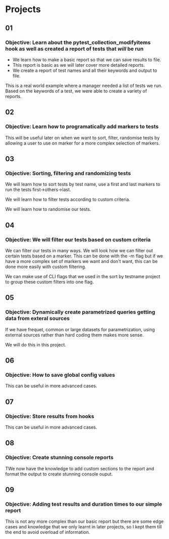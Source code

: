# Projects

## 01

### Objective: Learn about the pytest_collection_modifyitems hook as well as created a report of tests that *will* be run

- We learn how to make a basic report so that we can save results to file.
- This report is basic as we will later cover more detailed reports.
- We create a report of test names and all their keywords and output to file.

This is a real world example where a manager needed a list of tests we run. Based on the keywords of a test, we were able to create a variety of reports.

## 02

### Objective: Learn how to programatically add markers to tests

This will be useful later on when we want to sort, filter, randomise tests by allowing a user to use on marker for a more complex selection of markers.


## 03

### Objective: Sorting, filtering and randomizing tests

We will learn how to sort tests by test name, use a first and last markers to run the tests first->others->last.

We will learn how to filter tests according to custom criteria.

We will learn how to randomise our tests.


## 04

### Objective: We will filter our tests based on custom criteria

We can filter our tests in many ways. We will look how we can filter out certain tests based on a marker. This can be done with the -m flag but if we have a more complex set of markers we want and don't want, this can be done more easily with custom filtering.

We can make use of CLI flags that we used in the sort by testname project to group these custom filters into one flag.


## 05

### Objective: Dynamically create parametrized queries getting data from exteral sources

If we have frequet, common or large datasets for parametrization, using external sources rather than hard coding them makes more sense.

We will do this in this project.

## 06

### Objective: How to save global config values

This can be useful in more advanced cases.

## 07

### Objective: Store results from hooks

This can be useful in more advanced cases.

## 08

### Objective: Create stunning console reports

TWe now have the knowledge to add custom sections to the report and format the output to create stunning console ouput.

## 09

### Objective: Adding test results and duration times to our simple report

This is not any more complex than our basic report but there are some edge cases and knowledge that we only learnt in later projects, so I kept them till the end to avoid overload of information.